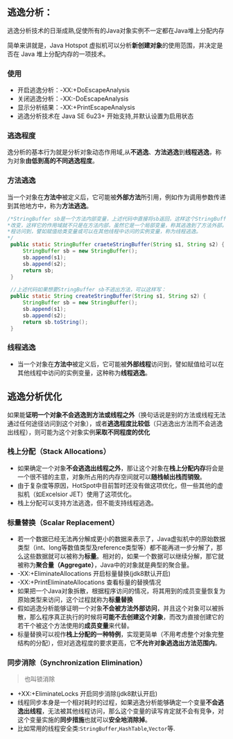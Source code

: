 ## 逃逸分析：

逃逸分析技术的日渐成熟,促使所有的Java对象实例不一定都在Java堆上分配内存

简单来讲就是，Java Hotspot 虚拟机可以分析**新创建对象**的使用范围，并决定是否在 Java 堆上分配内存的一项技术。

### 使用

- 开启逃逸分析：-XX:+DoEscapeAnalysis
- 关闭逃逸分析：-XX:-DoEscapeAnalysis
- 显示分析结果：-XX:+PrintEscapeAnalysis
- 逃逸分析技术在 Java SE 6u23+ 开始支持,并默认设置为启用状态

### 逃逸程度

逸分析的基本行为就是分析对象动态作用域,从**不逃逸**、**方法逃逸**到**线程逃逸**，称为对象**由低到高的不同逃逸程度**。

### 方法逃逸

当一个对象在**方法中**被定义后，它可能被**外部方法**所引用，例如作为调用参数传递到其他地方中，称为**方法逃逸**。

```java
/*StringBuffer sb是一个方法内部变量，上述代码中直接将sb返回，这样这个StringBuffer有可能被其他方法所
*改变，这样它的作用域就不只是在方法内部，虽然它是一个局部变量，称其逃逸到了方法外部。甚至还有可能被外部线
*程访问到，譬如赋值给类变量或可以在其他线程中访问的实例变量，称为线程逃逸。
*/
 public static StringBuffer craeteStringBuffer(String s1, String s2) {
     StringBuffer sb = new StringBuffer();
     sb.append(s1);
     sb.append(s2);
     return sb;
 }
 
 //上述代码如果想要StringBuffer sb不逃出方法，可以这样写：
 public static String createStringBuffer(String s1, String s2) {
     StringBuffer sb = new StringBuffer();
     sb.append(s1);
     sb.append(s2);
     return sb.toString();
 }
```

### 线程逃逸

- 当一个对象在**方法中**被定义后，它可能被**外部线程**访问到，譬如赋值给可以在其他线程中访问的实例变量，这种称为**线程逃逸**。

## 逃逸分析优化

如果能**证明一个对象不会逃逸到方法或线程之外**（换句话说是别的方法或线程无法通过任何途径访问到这个对象），或者**逃逸程度比较低**（只逃逸出方法而不会逃逸出线程），则可能为这个对象实例**采取不同程度的优化**

### 栈上分配（Stack Allocations）

- 如果确定一个对象**不会逃逸出线程之外**，那让这个对象在**栈上分配内存**将会是一个很不错的主意，对象所占用的内存空间就可以**随栈帧出栈而销毁**。
- 由于复杂度等原因，HotSpot中目前暂时还没有做这项优化，但一些其他的虚拟机（如Excelsior JET）使用了这项优化。
- 栈上分配可以支持方法逃逸，但不能支持线程逃逸。

### 标量替换（Scalar Replacement）

- 若一个数据已经无法再分解成更小的数据来表示了，Java虚拟机中的原始数据类型（int、long等数值类型及reference类型等）都不能再进一步分解了，那么这些数据就可以被称为**标量**。相对的，如果一个数据可以继续分解，那它就被称为**聚合量（Aggregate）**，Java中的对象就是典型的聚合量。
- -XX:+EliminateAllocations 开启标量替换(jdk8默认开启)
- -XX:+PrintEliminateAllocations 查看标量的替换情况
- 如果把一个Java对象拆散，根据程序访问的情况，将其用到的成员变量恢复为原始类型来访问，这个过程就称为**标量替换**
- 假如逃逸分析能够证明一个对象**不会被方法外部访问**，并且这个对象可以被拆散，那么程序真正执行的时候将**可能不去创建这个对象**，而改为直接创建它的若干个被这个方法使用的**成员变量**来代替。
- 标量替换可以视作**栈上分配的一种特例**，实现更简单（不用考虑整个对象完整结构的分配），但对逃逸程度的要求更高，它**不允许对象逃逸出方法范围内**。

### 同步消除（Synchronization Elimination）

> 也叫锁消除

- +XX:+EliminateLocks 开启同步消除(jdk8默认开启)
- 线程同步本身是一个相对耗时的过程，如果逃逸分析能够确定一个变量**不会逃逸出线程**，无法被其他线程访问，那么这个变量的读写肯定就不会有竞争，对这个变量实施的**同步措施**也就可以**安全地消除掉**。
- 比如常用的线程安全类:`StringBuffer`,`HashTable`,`Vector`等.